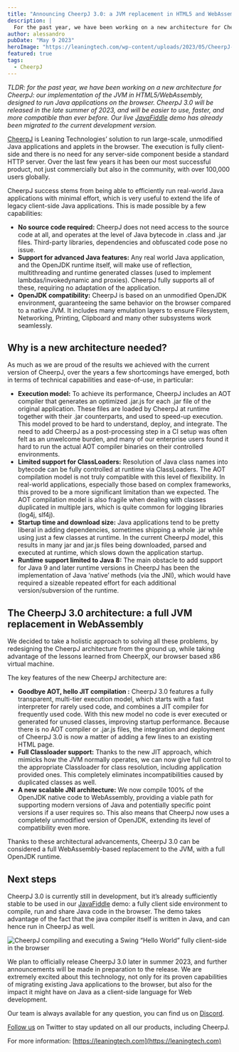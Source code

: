 ```yaml
---
title: "Announcing CheerpJ 3.0: a JVM replacement in HTML5 and WebAssembly to run Java applications (and applets) on modern browsers"
description: |
  For the past year, we have been working on a new architecture for CheerpJ: our implementation of the JVM in HTML5/WebAssembly, designed to run Java applications on the browser. CheerpJ 3.0 will be released in the late summer of 2023, and will be easier to use, faster, and more compatible than ever before. Our live JavaFiddle demo has already been migrated to the current development version.
author: alessandro
pubDate: "May 9 2023"
heroImage: "https://leaningtech.com/wp-content/uploads/2023/05/CheerpJ-Logo-1-1.png.webp"
featured: true
tags:
  - CheerpJ
---
```


_TLDR: for the past year, we have been working on a new architecture for CheerpJ: our implementation of the JVM in HTML5/WebAssembly, designed to run Java applications on the browser. CheerpJ 3.0 will be released in the late summer of 2023, and will be easier to use, faster, and more compatible than ever before. Our live [JavaFiddle](https://javafiddle.leaningtech.com) demo has already been migrated to the current development version._

[CheerpJ](https://leaningtech.com/cheerpj) is Leaning Technologies’ solution to run large-scale, unmodified Java applications and applets in the browser. The execution is fully client-side and there is no need for any server-side component beside a standard HTTP server. Over the last few years it has been our most successful product, not just commercially but also in the community, with over 100,000 users globally.

CheerpJ success stems from being able to efficiently run real-world Java applications with minimal effort, which is very useful to extend the life of legacy client-side Java applications. This is made possible by a few capabilities:

- **No source code required:** CheerpJ does not need access to the source code at all, and operates at the level of Java bytecode in .class and .jar files. Third-party libraries, dependencies and obfuscated code pose no issue.
- **Support for advanced Java features:** Any real world Java application, and the OpenJDK runtime itself, will make use of reflection, multithreading and runtime generated classes (used to implement lambdas/invokedynamic and proxies). CheerpJ fully supports all of these, requiring no adaptation of the application.
- **OpenJDK compatibility:** CheerpJ is based on an unmodified OpenJDK environment, guaranteeing the same behavior on the browser compared to a native JVM. It includes many emulation layers to ensure Filesystem, Networking, Printing, Clipboard and many other subsystems work seamlessly.

## Why is a new architecture needed?

As much as we are proud of the results we achieved with the current version of CheerpJ, over the years a few shortcomings have emerged, both in terms of technical capabilities and ease-of-use, in particular:

- **Execution model:** To achieve its performance, CheerpJ includes an AOT compiler that generates an optimized .jar.js for each .jar file of the original application. These files are loaded by CheerpJ at runtime together with their .jar counterparts, and used to speed-up execution. This model proved to be hard to understand, deploy, and integrate. The need to add CheerpJ as a post-processing step in a CI setup was often felt as an unwelcome burden, and many of our enterprise users found it hard to run the actual AOT compiler binaries on their controlled environments.
- **Limited support for ClassLoaders:** Resolution of Java class names into bytecode can be fully controlled at runtime via ClassLoaders. The AOT compilation model is not truly compatible with this level of flexibility. In real-world applications, especially those based on complex frameworks, this proved to be a more significant limitation than we expected. The AOT compilation model is also fragile when dealing with classes duplicated in multiple jars, which is quite common for logging libraries (log4j, slf4j).
- **Startup time and download size:** Java applications tend to be pretty liberal in adding dependencies, sometimes shipping a whole .jar while using just a few classes at runtime. In the current CheerpJ model, this results in many jar and jar.js files being downloaded, parsed and executed at runtime, which slows down the application startup.
- **Runtime support limited to Java 8:** The main obstacle to add support for Java 9 and later runtime versions in CheerpJ has been the implementation of Java ‘native’ methods (via the JNI), which would have required a sizeable repeated effort for each additional version/subversion of the runtime.

## The CheerpJ 3.0 architecture: a full JVM replacement in WebAssembly

We decided to take a holistic approach to solving all these problems, by redesigning the CheerpJ architecture from the ground up, while taking advantage of the lessons learned from CheerpX, our browser based x86 virtual machine.

The key features of the new CheerpJ architecture are:

- **Goodbye AOT, hello JIT compilation :** CheerpJ 3.0 features a fully transparent, multi-tier execution model, which starts with a fast interpreter for rarely used code, and combines a JIT compiler for frequently used code. With this new model no code is ever executed or generated for unused classes, improving startup performance. Because there is no AOT compiler or .jar.js files, the integration and deployment of CheerpJ 3.0 is now a matter of adding a few lines to an existing HTML page.
- **Full Classloader support:** Thanks to the new JIT approach, which mimicks how the JVM normally operates, we can now give full control to the appropriate Classloader for class resolution, including application provided ones. This completely eliminates incompatibilities caused by duplicated classes as well.
- **A new scalable JNI architecture:** We now compile 100% of the OpenJDK native code to WebAssembly, providing a viable path for supporting modern versions of Java and potentially specific point versions if a user requires so. This also means that CheerpJ now uses a completely unmodified version of OpenJDK, extending its level of compatibility even more.

Thanks to these architectural advancements, CheerpJ 3.0 can be considered a full WebAssembly-based replacement to the JVM, with a full OpenJDK runtime.

## Next steps

CheerpJ 3.0 is currently still in development, but it’s already sufficiently stable to be used in our [JavaFiddle](https://javafiddle.leaningtech.com) demo: a fully client side environment to compile, run and share Java code in the browser. The demo takes advantage of the fact that the java compiler itself is written in Java, and can hence run in CheerpJ as well.

![CheerpJ compiling and executing a Swing “Hello World” fully client-side in the browser](/blog/announcing-cheerpj-3/javafiddle.png)

We plan to officially release CheerpJ 3.0 later in summer 2023, and further announcements will be made in preparation to the release. We are extremely excited about this technology, not only for its proven capabilities of migrating existing Java applications to the browser, but also for the impact it might have on Java as a client-side language for Web development.

Our team is always available for any question, you can find us on [Discord](https://discord.leaningtech.com).

[Follow us](https://twitter.com/leaningtech) on Twitter to stay updated on all our products, including CheerpJ.

For more information: [https://leaningtech.com](https://leaningtech.com)

